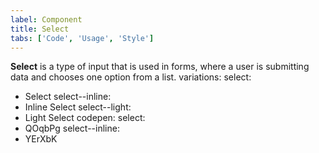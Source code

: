 ```yaml
---
label: Component
title: Select
tabs: ['Code', 'Usage', 'Style']
---
```


<page-intro>**Select** is a type of input that is used in forms, where a user is submitting data and chooses one option from a list.</page-intro>
variations:
  select:
  - Select
  select--inline:
  - Inline Select
  select--light:
  - Light Select
codepen:
  select:
  - QOqbPg
  select--inline:
  - YErXbK

